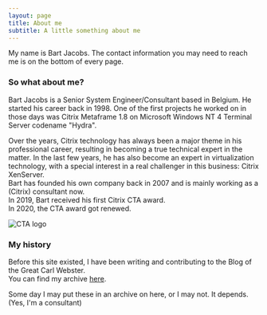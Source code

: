 ```yaml
---
layout: page
title: About me
subtitle: A little something about me
---
```


My name is Bart Jacobs.
The contact information you may need to reach me is on the bottom of every page.

### So what about me?

Bart Jacobs is a Senior System Engineer/Consultant based in Belgium. He started his career back in 1998. One of the first projects he worked on in those days was Citrix Metaframe 1.8 on Microsoft Windows NT 4 Terminal Server codename "Hydra".

Over the years, Citrix technology has always been a major theme in his professional career, resulting in becoming a true technical expert in the matter.
In the last few years, he has also become an expert in virtualization technology, with a special interest in a real challenger in this business: Citrix XenServer.  
Bart has founded his own company back in 2007 and is mainly working as a (Citrix) consultant now.  
In 2019, Bart received his first Citrix CTA award.   
In 2020, the CTA award got renewed.

![CTA logo](https://cloudsparkle.github.io/img/Citrix_CTA-300x253.png)

### My history

Before this site existed, I have been writing and contributing to the Blog of the Great Carl Webster.  
You can find my archive [here](https://carlwebster.com/author/bartjacobs).  

Some day I may put these in an archive on here, or I may not. It depends. (Yes, I'm a consultant)
